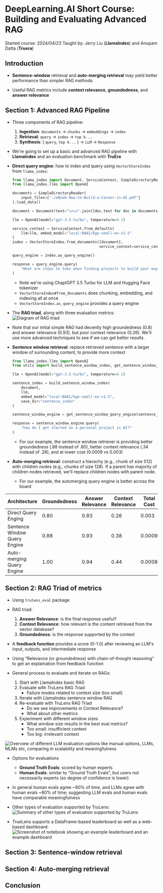 # DeepLearning.AI Short Course: Building and Evaluating Advanced RAG

Started course: 2024/04/23
Taught by: Jerry Liu (**LlamaIndex**) and Anupam Datta (**Truera**)

## Introduction

* **Sentence-window** retrieval and **auto-merging retrieval** may yield better performance than simpler RAG methods

* Useful RAG metrics include **context relevance**, **groundedness**, and **answer relevance**

## Section 1: Advanced RAG Pipeline

* Three components of RAG pipeline:
    1. **Ingestion**: `documents` -> `chunks` -> `embeddings` -> `index`
    2. **Retrieval**: `query` -> `index` -> `top k...`
    3. **Synthesis**: ( `query`, `top k...` ) -> `LLM` -> `Response`

* We're going to set up a basic and advanced RAG pipeline with **LlamaIndex** and an evaluation benchmark with **TruEra**

* **Direct query engine**: how to index and query using `VectorStoreIndex` from `llama_index`: 
    ```py
    from llama_index import Document, ServiceContext, SimpleDirectoryReader, VectorStoreIndex
    from llama_index.llms import OpenAI

    documents = SimpleDirectoryReader(
        input_files=["./eBook-How-to-Build-a-Career-in-AI.pdf"]
    ).load_data()

    document = Document(text="\n\n".join([doc.text for doc in documents]))

    llm = OpenAI(model="gpt-3.5-turbo", temperature=0.1)

    service_context = ServiceContext.from_defaults(
        llm=llm, embed_model="local:BAAI/bge-small-en-v1.5"
    )
    index = VectorStoreIndex.from_documents([document],
                                            service_context=service_context)
    
    query_engine = index.as_query_engine()

    response = query_engine.query(
        "What are steps to take when finding projects to build your experience?"
    )
    ```
    - Note we're using ChaptGPT 3.5 Turbo for LLM and Hugging Face tokenizer
    - `VectorStoreIndex#from_documents` does chunking, embedding, and indexing all at once
    - `VectorStoreIndex.as_query_engine` provides a query engine

* The **RAG triad**, along with three evaluation metrics:
    ![Diagram of RAG triad](./images/building-and-evaluating-advanced-rag.rag-triad.png)

* Note that our initial simple RAG had decently high groundedness (0.8) and answer relevance (0.93), but poor context relevance (0.26). We'll use more advanced techniques to see if we can get better results.

* **Sentence window retrieval**: replace retrieved sentence with a larger window of surrounding content, to provide more context
    ```py
    from llama_index.llms import OpenAI
    from utils import build_sentence_window_index, get_sentence_window_query_engine

    llm = OpenAI(model="gpt-3.5-turbo", temperature=0.1)

    sentence_index = build_sentence_window_index(
        document,
        llm,
        embed_model="local:BAAI/bge-small-en-v1.5",
        save_dir="sentence_index"
    )

    sentence_window_engine = get_sentence_window_query_engine(sentence_index)

    response = sentence_window_engine.query(
        "how do I get started on a personal project in AI?"
    )
    ```
    - For our example, the sentence window retriever is providing better groundedness (.88 instead of .80), better context relevance (.34 instead of .26), and at lower cost (0.0009 vs 0.003)

* **Auto-merging retrieval**: construct a hierachy (e.g., chunk of size 512) with children nodes (e.g., chunks of size 128). If a parent has majority of children nodes retrieved, we'll replace children nodes with parent node.
    - For our example, the automerging query engine is better across the board

| Architecture | Groundedness | Answer Relevance | Context Relevance | Total Cost |
| ------------ | ------------ | ---------------- | ----------------- | ---------- |
| Direct Query Enging | 0.80 | 0.93 | 0.26 | 0.003 |
| Sentence Window Query Engine | 0.88 | 0.93 | 0.38 | 0.0009 |
| Auto-merging Query Engine | 1.00 | 0.94 | 0.44 | 0.0008 |

## Section 2: RAG Triad of metrics

* Using `trulens_eval` package

* RAG triad:
    1. **Answer Relevance**: is the final response useful?
    2. **Context Relevance**: how relevant is the content retrieved from the vector database?
    3. **Groundedness**: is the response supported by the context

* A **feedback function** provides a score (0-1.0) after reviewing an LLM's input, outputs, and intermediate response

* Using "Relevance (or groundedness) with chain-of-thought reasoning" to get an explaination from feedback function

* General process to evaluate and iterate on RAGs:
    1. Start with LlamaIndex basic RAG
    2. Evaluate with TruLens RAG Triad
        - Failure modes related to context size (too small)
    3. Iterate with LlamaIndex sentence window RAG
    4. Re-evaluate with TruLens RAG Triad
        - Do we see improvements in Context Relevance?
        - What about other metrics
    5. Experiment with different window sizes
        - What window size results in the best eval metrics?
        - Too small: insufficient context
        - Too big: irrelevant context

![Overview of different LLM evaluation options like manual options, LLMs, MLMs etc, comparing in scalability and meaningfulness](images/building-and-evaluating-advanced-rag.different-eval-options.png)

* Options for evaluations
    - **Ground Truth Evals**: scored by human experts
    - **Human Evals**: similar to "Ground Truth Evals", but users not necessarily experts (so degree of confidence is lower)

* In general human evals agree ~80% of time, and LLMs agree with human evals ~80% of time; suggesting LLM evals and human evals have comparable meaningfulness

* Other types of evaluation supported by TruLens:
    ![Summary of other types of evaluation supported by TruLens](images/building-and-evaluating-advanced-rag.other-truval-evaluations)

* TrueLens supports a DataFrame-based leaderboard as well as a web-based dashboard:
    ![Screenshot of notebook showing an example leaderboard and an example dashboard](images/building-and-evaluating-advanced-rag.truelens-leaderboard-dashboards.png)

## Section 3: Sentence-window retrieval

## Section 4: Auto-merging retrieval

## Conclusion